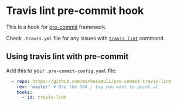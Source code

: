 # Travis lint pre-commit hook

This is a hook for [pre-commit] framework.

Check `.travis.yml` file for any issues with [`travis lint`][travis-lint]
command.

## Using travis lint with pre-commit

Add this to your `.pre-commit-config.yaml` file:

```yaml
  - repo: https://github.com/markosamuli/pre-commit-travis-lint
    rev: 'master' # Use the SHA / tag you want to point at
    hooks:
      - id: travis-lint
```

[pre-commit]: https://pre-commit.com/
[travis-lint]: https://github.com/travis-ci/travis.rb#lint
